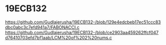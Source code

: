 # 19ECB132
https://github.com/Gudlajerusha/19ECB132-/blob/129e4edcbeb17ec51ccc83dbc0abc3c7efd941a7/FABONACCI.c
https://github.com/Gudlajerusha/19ECB132-/blob/ce2903aa459262ffcf047d76410703efd7bf1aab/LCM%20of%202%20nums.c
